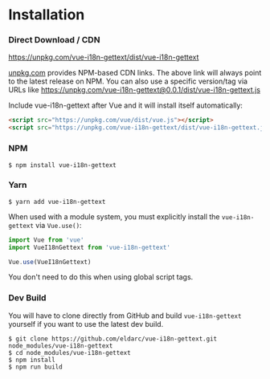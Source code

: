 # Installation

### Direct Download / CDN

https://unpkg.com/vue-i18n-gettext/dist/vue-i18n-gettext

[unpkg.com](https://unpkg.com) provides NPM-based CDN links. The above link will always point to the latest release on NPM. You can also use a specific version/tag via URLs like https://unpkg.com/vue-i18n-gettext@0.0.1/dist/vue-i18n-gettext.js
 
Include vue-i18n-gettext after Vue and it will install itself automatically:

```html
<script src="https://unpkg.com/vue/dist/vue.js"></script>
<script src="https://unpkg.com/vue-i18n-gettext/dist/vue-i18n-gettext.js"></script>
```

### NPM

    $ npm install vue-i18n-gettext

### Yarn

    $ yarn add vue-i18n-gettext

When used with a module system, you must explicitly install the `vue-i18n-gettext` via `Vue.use()`:

```javascript
import Vue from 'vue'
import VueI18nGettext from 'vue-i18n-gettext'

Vue.use(VueI18nGettext)
```

You don't need to do this when using global script tags.

### Dev Build

You will have to clone directly from GitHub and build `vue-i18n-gettext` yourself if
you want to use the latest dev build.

    $ git clone https://github.com/eldarc/vue-i18n-gettext.git node_modules/vue-i18n-gettext
    $ cd node_modules/vue-i18n-gettext
    $ npm install
    $ npm run build
